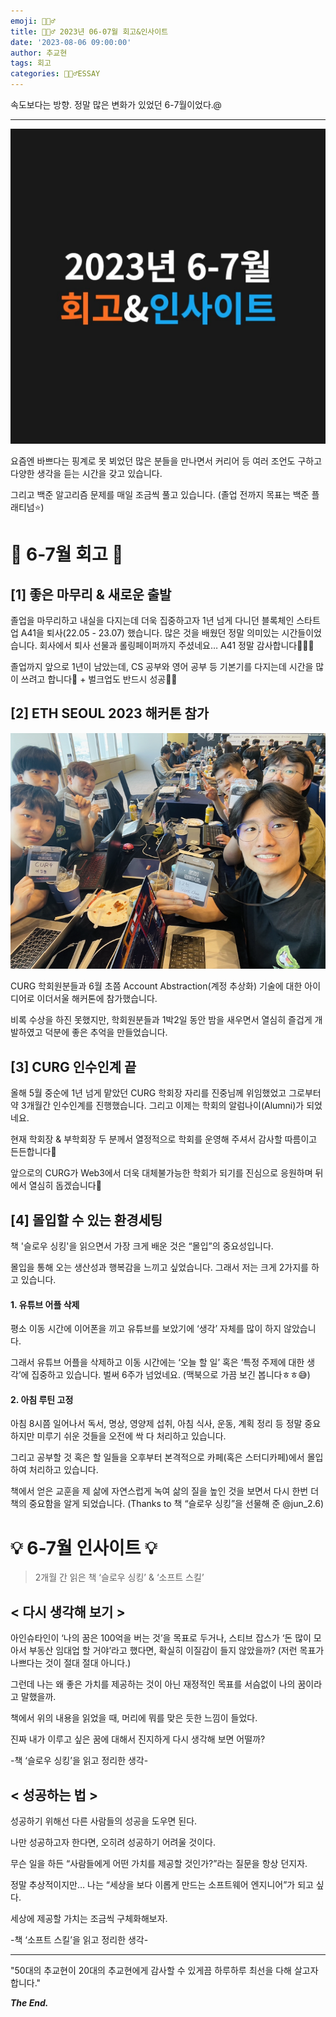 ```yaml
---
emoji: 🙇🏻‍♂️
title: 🙇🏻‍♂️ 2023년 06-07월 회고&인사이트
date: '2023-08-06 09:00:00'
author: 추교현
tags: 회고
categories: 🙇🏻‍♂️ESSAY
---
```


속도보다는 방향. 정말 많은 변화가 있었던 6-7월이었다.@

---

![23.0607.jpg](23.0607.jpg)

요즘엔 바쁘다는 핑계로 못 뵈었던 많은 분들을 만나면서 커리어 등 여러 조언도 구하고 다양한 생각을 듣는 시간을 갖고 있습니다.

그리고 백준 알고리즘 문제를 매일 조금씩 풀고 있습니다. (졸업 전까지 목표는 백준 플래티넘⭐️)

# 🔎 6-7월 회고 🔎

## [1] 좋은 마무리 & 새로운 출발

졸업을 마무리하고 내실을 다지는데 더욱 집중하고자 1년 넘게 다니던 블록체인 스타트업 A41을 퇴사(22.05 - 23.07) 했습니다. 많은 것을 배웠던 정말 의미있는 시간들이었습니다. 회사에서 퇴사 선물과 롤링페이퍼까지 주셨네요… A41 정말 감사합니다🙇🏻‍♂️

졸업까지 앞으로 1년이 남았는데, CS 공부와 영어 공부 등 기본기를 다지는데 시간을 많이 쓰려고 합니다🙂 + 벌크업도 반드시 성공💪🏼

## [2] ETH SEOUL 2023 해커톤 참가

![23.0607-1.png](23.0607-1.png)

CURG 학회원분들과 6월 초쯤 Account Abstraction(계정 추상화) 기술에 대한 아이디어로 이더서울 해커톤에 참가했습니다.

비록 수상을 하진 못했지만, 학회원분들과 1박2일 동안 밤을 새우면서 열심히 즐겁게 개발하였고 덕분에 좋은 추억을 만들었습니다.

## [3] CURG 인수인계 끝

올해 5월 중순에 1년 넘게 맡았던 CURG 학회장 자리를 진중님께 위임했었고 그로부터 약 3개월간 인수인계를 진행했습니다. 그리고 이제는 학회의 알럼나이(Alumni)가 되었네요.

현재 학회장 & 부학회장 두 분께서 열정적으로 학회를 운영해 주셔서 감사할 따름이고 든든합니다🙂

앞으로의 CURG가 Web3에서 더욱 대체불가능한 학회가 되기를 진심으로 응원하며 뒤에서 열심히 돕겠습니다🙌

## [4] 몰입할 수 있는 환경세팅

책 '슬로우 싱킹'을 읽으면서 가장 크게 배운 것은 “몰입”의 중요성입니다.

몰입을 통해 오는 생산성과 행복감을 느끼고 싶었습니다. 그래서 저는 크게 2가지를 하고 있습니다.

#### 1. 유튜브 어플 삭제

평소 이동 시간에 이어폰을 끼고 유튜브를 보았기에 ‘생각’ 자체를 많이 하지 않았습니다.

그래서 유튜브 어플을 삭제하고 이동 시간에는 ‘오늘 할 일’ 혹은 ‘특정 주제에 대한 생각’에 집중하고 있습니다. 벌써 6주가 넘었네요. (맥북으로 가끔 보긴 봅니다ㅎㅎ😅)

#### 2. 아침 루틴 고정

아침 8시쯤 일어나서 독서, 명상, 영양제 섭취, 아침 식사, 운동, 계획 정리 등 정말 중요하지만 미루기 쉬운 것들을 오전에 싹 다 처리하고 있습니다.

그리고 공부할 것 혹은 할 일들을 오후부터 본격적으로 카페(혹은 스터디카페)에서 몰입하여 처리하고 있습니다.

책에서 얻은 교훈을 제 삶에 자연스럽게 녹여 삶의 질을 높인 것을 보면서 다시 한번 더 책의 중요함을 알게 되었습니다. (Thanks to 책 “슬로우 싱킹”을 선물해 준 @jun_2.6)

# 💡 6-7월 인사이트 💡

> 2개월 간 읽은 책 ‘슬로우 싱킹’ & ‘소프트 스킬’

## < 다시 생각해 보기 >

아인슈타인이 ‘나의 꿈은 100억을 버는 것’을 목표로 두거나, 스티브 잡스가 ‘돈 많이 모아서 부동산 임대업 할 거야’라고 했다면, 확실히 이질감이 들지 않았을까? (저런 목표가 나쁘다는 것이 절대 절대 아니다.)

그런데 나는 왜 좋은 가치를 제공하는 것이 아닌 재정적인 목표를 서슴없이 나의 꿈이라고 말했을까.

책에서 위의 내용을 읽었을 때, 머리에 뭐를 맞은 듯한 느낌이 들었다.

진짜 내가 이루고 싶은 꿈에 대해서 진지하게 다시 생각해 보면 어떨까?

-책 ‘슬로우 싱킹’을 읽고 정리한 생각-

## < 성공하는 법 >

성공하기 위해선 다른 사람들의 성공을 도우면 된다.

나만 성공하고자 한다면, 오히려 성공하기 어려울 것이다.

무슨 일을 하든 “사람들에게 어떤 가치를 제공할 것인가?”라는 질문을 항상 던지자.

정말 추상적이지만… 나는 “세상을 보다 이롭게 만드는 소프트웨어 엔지니어”가 되고 싶다.

세상에 제공할 가치는 조금씩 구체화해보자.

-책 ‘소프트 스킬’을 읽고 정리한 생각-

---

"50대의 추교현이 20대의 추교현에게 감사할 수 있게끔 하루하루 최선을 다해 살고자 합니다."

**_The End._**
